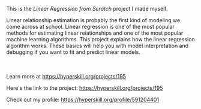 This is the *Linear Regression from Scratch* project I made myself.


<p>Linear relationship estimation is probably the first kind of modeling we come across at school. Linear regression is one of the most popular methods for estimating linear relationships and one of the most popular machine learning algorithms. This project explains how the linear regression algorithm works. These basics will help you with model interpretation and debugging if you want to fit and predict linear models.</p><br/><br/>Learn more at <a href="https://hyperskill.org/projects/195?utm_source=ide&utm_medium=ide&utm_campaign=ide&utm_content=project-card">https://hyperskill.org/projects/195</a>

Here's the link to the project: https://hyperskill.org/projects/195

Check out my profile: https://hyperskill.org/profile/591204401